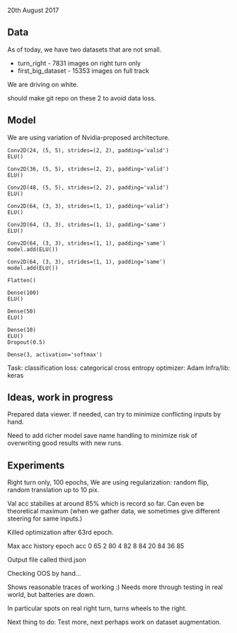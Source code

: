 
20th August 2017

## Data

As of today, we have two datasets that are not small.

- turn_right - 7831 images on right turn only
- first_big_dataset - 15353 images on full track

We are driving on white.

should make git repo on these 2 to avoid data loss.


## Model
We are using variation of Nvidia-proposed architecture.

    Conv2D(24, (5, 5), strides=(2, 2), padding='valid')
    ELU()

    Conv2D(36, (5, 5), strides=(2, 2), padding='valid')
    ELU()

    Conv2D(48, (5, 5), strides=(2, 2), padding='valid')
    ELU()

    Conv2D(64, (3, 3), strides=(1, 1), padding='valid')
    ELU()

    Conv2D(64, (3, 3), strides=(1, 1), padding='same')
    ELU()

    Conv2D(64, (3, 3), strides=(1, 1), padding='same')
    model.add(ELU())

    Conv2D(64, (3, 3), strides=(1, 1), padding='same')
    model.add(ELU())

    Flatten()

    Dense(100)
    ELU()

    Dense(50)
    ELU()

    Dense(10)
    ELU()
    Dropout(0.5)

    Dense(3, activation='softmax')


Task: classification
loss: categorical cross entropy
optimizer: Adam
Infra/lib: keras



## Ideas, work in progress

Prepared data viewer. If needed, can try to minimize conflicting inputs
by hand.

Need to add richer model save name handling to minimize risk of
overwriting good results with new runs.



## Experiments

Right turn only, 100 epochs,
We are using regularization: random flip, random translation up to 10 pix.

Val acc stabilies at around 85% which is record so far.
Can even be theoretical maximum (when we gather data, we sometimes give
different steering for same inputs.)

Killed optimization after 63rd epoch.

Max acc history
epoch acc
0 65
2 80
4 82
8 84
20 84
36 85


Output file called third.json

Checking OOS by hand...

Shows reasonable traces of working :)
Needs more through testing in real world, but batteries are down.

In particular spots on real right turn, turns wheels to the right.

Next thing to do: Test more, next perhaps work on dataset augmentation.



